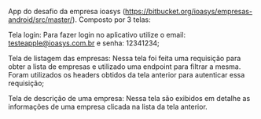 App do desafio da empresa ioasys (https://bitbucket.org/ioasys/empresas-android/src/master/). Composto por 3 telas:

Tela login: Para fazer login no aplicativo utilize o email: testeapple@ioasys.com.br e senha: 12341234;

Tela de listagem das empresas: Nessa tela foi feita uma requisição para obter a lista de empresas e utilizado uma endpoint para filtrar a mesma. Foram utilizados os headers obtidos da tela anterior para autenticar essa requisição;

Tela de descrição de uma empresa: Nessa tela são exibidos em detalhe as informações de uma empresa clicada na lista da tela anterior.
